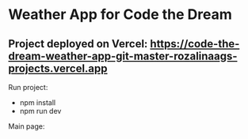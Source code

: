# Weather App for Code the Dream

## Project deployed on Vercel: https://code-the-dream-weather-app-git-master-rozalinaags-projects.vercel.app

Run project:
- npm install 
- npm run dev

Main page:



